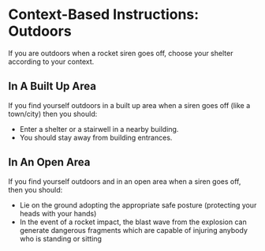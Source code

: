 # Context-Based Instructions: Outdoors

If you are outdoors when a rocket siren goes off, choose your shelter according to your context.

## In A Built Up Area

If you find yourself outdoors in a built up area when a siren goes off (like a town/city) then you should:

- Enter a shelter or a stairwell in a nearby building. 
- You should stay away from building entrances.

## In An Open Area

If you find yourself outdoors and in an open area when a siren goes off, then you should:

- Lie on the ground adopting the appropriate safe posture (protecting your heads with your hands)
- In the event of a rocket impact, the blast wave from the explosion can generate dangerous fragments which are capable of injuring anybody who is standing or sitting 
